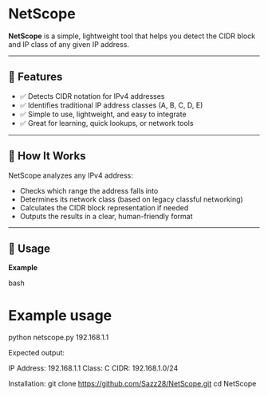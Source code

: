 # NetScope

**NetScope** is a simple, lightweight tool that helps you detect the CIDR block and IP class of any given IP address.

---

## 📌 Features

- ✅ Detects CIDR notation for IPv4 addresses
- ✅ Identifies traditional IP address classes (A, B, C, D, E)
- ✅ Simple to use, lightweight, and easy to integrate
- ✅ Great for learning, quick lookups, or network tools

---

## 🔧 How It Works

NetScope analyzes any IPv4 address:
- Checks which range the address falls into
- Determines its network class (based on legacy classful networking)
- Calculates the CIDR block representation if needed
- Outputs the results in a clear, human-friendly format

---

## 🚀 Usage

**Example**

bash
# Example usage
python netscope.py 192.168.1.1


Expected output:

IP Address: 192.168.1.1
Class: C
CIDR: 192.168.1.0/24

Installation:
git clone https://github.com/Sazz28/NetScope.git
cd NetScope



